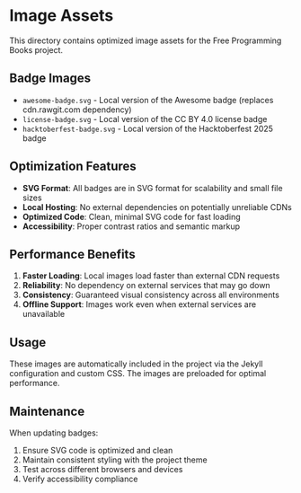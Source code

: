 # Image Assets

This directory contains optimized image assets for the Free Programming Books project.

## Badge Images

- `awesome-badge.svg` - Local version of the Awesome badge (replaces cdn.rawgit.com dependency)
- `license-badge.svg` - Local version of the CC BY 4.0 license badge
- `hacktoberfest-badge.svg` - Local version of the Hacktoberfest 2025 badge

## Optimization Features

- **SVG Format**: All badges are in SVG format for scalability and small file sizes
- **Local Hosting**: No external dependencies on potentially unreliable CDNs
- **Optimized Code**: Clean, minimal SVG code for fast loading
- **Accessibility**: Proper contrast ratios and semantic markup

## Performance Benefits

1. **Faster Loading**: Local images load faster than external CDN requests
2. **Reliability**: No dependency on external services that may go down
3. **Consistency**: Guaranteed visual consistency across all environments
4. **Offline Support**: Images work even when external services are unavailable

## Usage

These images are automatically included in the project via the Jekyll configuration and custom CSS. The images are preloaded for optimal performance.

## Maintenance

When updating badges:
1. Ensure SVG code is optimized and clean
2. Maintain consistent styling with the project theme
3. Test across different browsers and devices
4. Verify accessibility compliance
